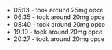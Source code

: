 * 05:13 - took around 25mg opce
* 06:35 - took around 20mg opce
* 08:40 - took around 20mg opce
* 19:10 - took around 20mg opce
* 20:27 - took around 20mg opce